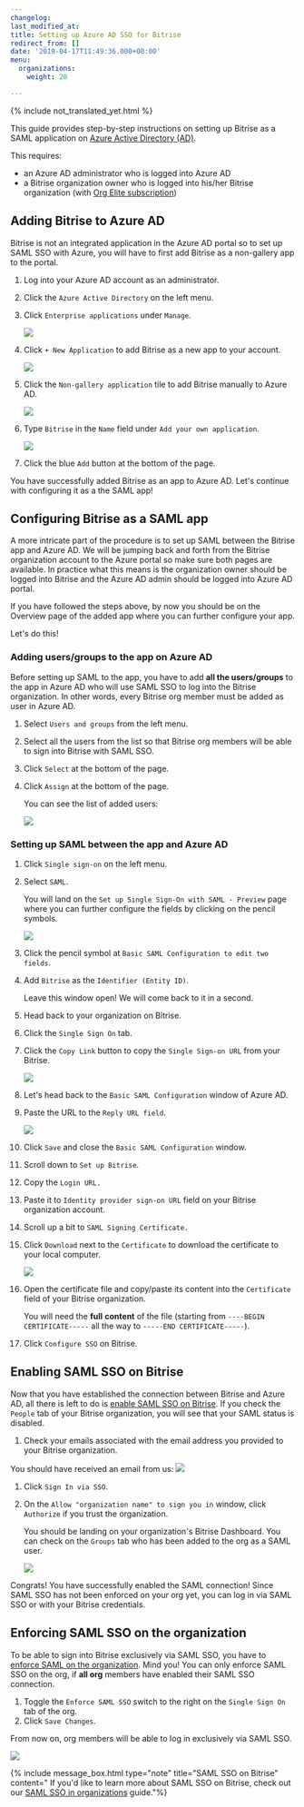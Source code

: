 ```yaml
---
changelog:
last_modified_at:
title: Setting up Azure AD SSO for Bitrise
redirect_from: []
date: '2019-04-17T11:49:36.000+00:00'
menu:
  organizations:
    weight: 20

---
```

{% include not_translated_yet.html %}

This guide provides step-by-step instructions on setting up Bitrise as a SAML application on [Azure Active Directory (AD)](https://azure.microsoft.com/en-us/).

This requires:

* an Azure AD administrator who is logged into Azure AD
* a Bitrise organization owner who is logged into his/her Bitrise organization (with [Org Elite subscription](https://www.bitrise.io/pricing/teams))

## Adding Bitrise to Azure AD

Bitrise is not an integrated application in the Azure AD portal so to set up SAML SSO with Azure, you will have to first add Bitrise as a non-gallery app to the portal.

1. Log into your Azure AD account as an administrator.
2. Click the `Azure Active Directory` on the left menu.
3. Click `Enterprise applications` under `Manage`.

   ![](/img/active-directory.png)
4. Click `+ New Application` to add Bitrise as a new app to your account.

   ![](/img/azure-enterprise-application-1.jpg)
5. Click the `Non-gallery application` tile to add Bitrise manually to Azure AD.

   ![](/img/non-gallery-application.jpg)
6. Type `Bitrise` in the `Name` field under `Add your own application`.

   ![](/img/bitrise-added-as-an-app.png)
7. Click the blue `Add` button at the bottom of the page.

You have successfully added Bitrise as an app to Azure AD. Let's continue with configuring it as a the SAML app!

## Configuring Bitrise as a SAML app

A more intricate part of the procedure is to set up SAML between the Bitrise app and Azure AD. We will be jumping back and forth from the Bitrise organization account to the Azure portal so make sure both pages are available. In practice what this means is the organization owner should be logged into Bitrise and the Azure AD admin should be logged into Azure AD portal.

If you have followed the steps above, by now you should be on the Overview page of the added app where you can further configure your app.

Let's do this!

### Adding users/groups to the app on Azure AD

Before setting up SAML to the app, you have to add **all the users/groups** to the app in Azure AD who will use SAML SSO to log into the Bitrise organization. In other words, every Bitrise org member must be added as user in Azure AD.

1. Select `Users and groups` from the left menu.
2. Select all the users from the list so that Bitrise org members will be able to sign into Bitrise with SAML SSO.
3. Click `Select` at the bottom of the page.
4. Click `Assign` at the bottom of the page.

   You can see the list of added users:

   ![](/img/added-user.png)

### Setting up SAML between the app and Azure AD

 1. Click `Single sign-on` on the left menu.
 2. Select `SAML`.

    You will land on the `Set up Single Sign-On with SAML - Preview` page where you can further configure the fields by clicking on the pencil symbols.

    ![](/img/provide-details_back_to_bitrise-2.jpg)
 3. Click the pencil symbol at `Basic SAML Configuration to edit two fields`.
 4. Add `Bitrise` as the `Identifier (Entity ID)`.

    Leave this window open! We will come back to it in a second.
 5. Head back to your organization on Bitrise.
 6. Click the `Single Sign On` tab.
 7. Click the `Copy Link` button to copy the `Single Sign-on URL` from your Bitrise.

    ![](https://devcenter.bitrise.io/img/sso-saml-page.jpg)
 8. Let's head back to the `Basic SAML Configuration` window of Azure AD.
 9. Paste the URL to the `Reply URL field`.

    ![](/img/basic-saml-config.jpg)
10. Click `Save` and close the `Basic SAML Configuration` window.
11. Scroll down to `Set up Bitrise`.
12. Copy the `Login URL.`
13. Paste it to `Identity provider sign-on URL` field on your Bitrise organization account.
14. Scroll up a bit to `SAML Signing Certificate.`
15. Click `Download` next to the `Certificate` to download the certificate to your local computer.

    ![](/img/certificate-azure.jpg)
16. Open the certificate file and copy/paste its content into the `Certificate` field of your Bitrise organization.

    You will need the **full** **content** of the file (starting from   `----BEGIN CERTIFICATE-----` all the way to `-----END CERTIFICATE-----`).
17. Click `Configure SSO` on Bitrise.

## Enabling SAML SSO on Bitrise

Now that you have established the connection between Bitrise and Azure AD, all there is left to do is [enable SAML SSO on Bitrise](/team-management/organizations/saml-sso-in-organizations/#enabling-saml-sso). If you check the `People` tab of your Bitrise organization, you will see that your SAML status is disabled.

1. Check your emails associated with the email address you provided to your Bitrise organization.

You should have received an email from us: ![](/img/enable-bitrisse-saml-org.jpg)

1. Click `Sign In via SSO`.
2. On the `Allow "organization name" to sign you in` window, click `Authorize` if you trust the organization.

   You should be landing on your organization's Bitrise Dashboard. You can check on the `Groups` tab who has been added to the org as a SAML user.

   ![](/img/gorups-saml.jpg)

Congrats! You have successfully enabled the SAML connection! Since SAML SSO has not been enforced on your org yet, you can log in via SAML SSO or with your Bitrise credentials.

## Enforcing SAML SSO on the organization

To be able to sign into Bitrise exclusively via SAML SSO, you have to [enforce SAML on the organization](/team-management/organizations/saml-sso-in-organizations/#about-saml-sso-enforcement). Mind you! You can only enforce SAML SSO on the org, if **all org** members have enabled their SAML SSO connection.

1. Toggle the `Enforce SAML SSO` switch to the right on the `Single Sign On` tab of the org.
2. Click `Save Changes`.

From now on, org members will be able to log in exclusively via SAML SSO.

![](/img/enforce-sso.png)

{% include message_box.html type="note" title="SAML SSO on Bitrise" content=" If you'd like to learn more about SAML SSO on Bitrise, check out our [SAML SSO in organizations](/team-management/organizations/saml-sso-in-organizations/) guide."%}